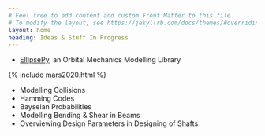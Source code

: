 ```yaml
---
# Feel free to add content and custom Front Matter to this file.
# To modify the layout, see https://jekyllrb.com/docs/themes/#overriding-theme-defaults
layout: home
heading: Ideas & Stuff In Progress
---
```


- [EllipsePy](https://github.com/lalithu), an Orbital Mechanics Modelling Library

{% include mars2020.html %}

- Modelling Collisions
- Hamming Codes
- Bayseian Probabilities
- Modelling Bending & Shear in Beams
- Overviewing Design Parameters in Designing of Shafts
